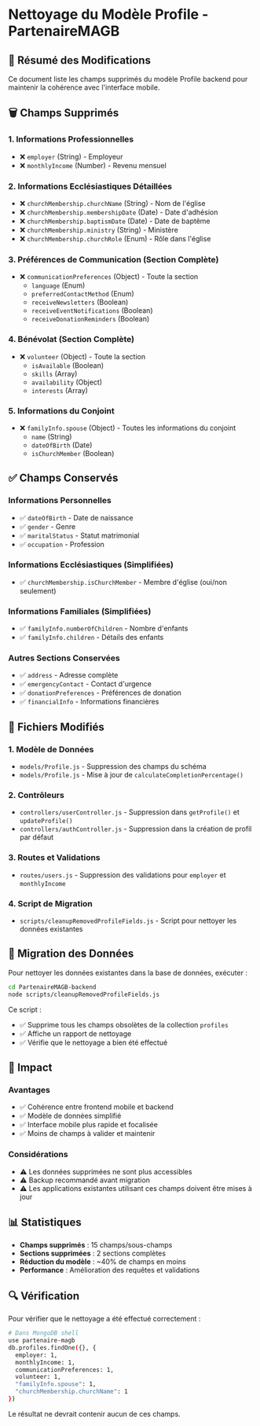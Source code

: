 # Nettoyage du Modèle Profile - PartenaireMAGB

## 📝 Résumé des Modifications

Ce document liste les champs supprimés du modèle Profile backend pour maintenir la cohérence avec l'interface mobile.

## 🗑️ Champs Supprimés

### 1. Informations Professionnelles
- ❌ `employer` (String) - Employeur
- ❌ `monthlyIncome` (Number) - Revenu mensuel

### 2. Informations Ecclésiastiques Détaillées
- ❌ `churchMembership.churchName` (String) - Nom de l'église
- ❌ `churchMembership.membershipDate` (Date) - Date d'adhésion
- ❌ `churchMembership.baptismDate` (Date) - Date de baptême
- ❌ `churchMembership.ministry` (String) - Ministère
- ❌ `churchMembership.churchRole` (Enum) - Rôle dans l'église

### 3. Préférences de Communication (Section Complète)
- ❌ `communicationPreferences` (Object) - Toute la section
  - `language` (Enum)
  - `preferredContactMethod` (Enum)
  - `receiveNewsletters` (Boolean)
  - `receiveEventNotifications` (Boolean)
  - `receiveDonationReminders` (Boolean)

### 4. Bénévolat (Section Complète)
- ❌ `volunteer` (Object) - Toute la section
  - `isAvailable` (Boolean)
  - `skills` (Array)
  - `availability` (Object)
  - `interests` (Array)

### 5. Informations du Conjoint
- ❌ `familyInfo.spouse` (Object) - Toutes les informations du conjoint
  - `name` (String)
  - `dateOfBirth` (Date)
  - `isChurchMember` (Boolean)

## ✅ Champs Conservés

### Informations Personnelles
- ✅ `dateOfBirth` - Date de naissance
- ✅ `gender` - Genre
- ✅ `maritalStatus` - Statut matrimonial
- ✅ `occupation` - Profession

### Informations Ecclésiastiques (Simplifiées)
- ✅ `churchMembership.isChurchMember` - Membre d'église (oui/non seulement)

### Informations Familiales (Simplifiées)
- ✅ `familyInfo.numberOfChildren` - Nombre d'enfants
- ✅ `familyInfo.children` - Détails des enfants

### Autres Sections Conservées
- ✅ `address` - Adresse complète
- ✅ `emergencyContact` - Contact d'urgence
- ✅ `donationPreferences` - Préférences de donation
- ✅ `financialInfo` - Informations financières

## 🔧 Fichiers Modifiés

### 1. Modèle de Données
- `models/Profile.js` - Suppression des champs du schéma
- `models/Profile.js` - Mise à jour de `calculateCompletionPercentage()`

### 2. Contrôleurs
- `controllers/userController.js` - Suppression dans `getProfile()` et `updateProfile()`
- `controllers/authController.js` - Suppression dans la création de profil par défaut

### 3. Routes et Validations
- `routes/users.js` - Suppression des validations pour `employer` et `monthlyIncome`

### 4. Script de Migration
- `scripts/cleanupRemovedProfileFields.js` - Script pour nettoyer les données existantes

## 🚀 Migration des Données

Pour nettoyer les données existantes dans la base de données, exécuter :

```bash
cd PartenaireMAGB-backend
node scripts/cleanupRemovedProfileFields.js
```

Ce script :
- ✅ Supprime tous les champs obsolètes de la collection `profiles`
- ✅ Affiche un rapport de nettoyage
- ✅ Vérifie que le nettoyage a bien été effectué

## 🎯 Impact

### Avantages
- ✅ Cohérence entre frontend mobile et backend
- ✅ Modèle de données simplifié
- ✅ Interface mobile plus rapide et focalisée
- ✅ Moins de champs à valider et maintenir

### Considérations
- ⚠️ Les données supprimées ne sont plus accessibles
- ⚠️ Backup recommandé avant migration
- ⚠️ Les applications existantes utilisant ces champs doivent être mises à jour

## 📊 Statistiques

- **Champs supprimés** : 15 champs/sous-champs
- **Sections supprimées** : 2 sections complètes
- **Réduction du modèle** : ~40% de champs en moins
- **Performance** : Amélioration des requêtes et validations

## 🔍 Vérification

Pour vérifier que le nettoyage a été effectué correctement :

```bash
# Dans MongoDB shell
use partenaire-magb
db.profiles.findOne({}, {
  employer: 1,
  monthlyIncome: 1,
  communicationPreferences: 1,
  volunteer: 1,
  "familyInfo.spouse": 1,
  "churchMembership.churchName": 1
})
```

Le résultat ne devrait contenir aucun de ces champs. 